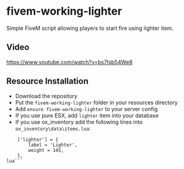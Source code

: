 # fivem-working-lighter
Simple FiveM script allowing players to start fire using lighter item.
## Video
https://www.youtube.com/watch?v=bs7Isb54We8

## Resource Installation
* Download the repository
* Put the `fivem-working-lighter` folder in your resources directory
* Add `ensure fivem-working-lighter` to your server config
* If you use pure ESX, add `lighter` item into your database
* If you use ox_inventory add the following lines into `ox_inventory\data\items.lua`:
```
	['lighter'] = {
		label = 'Lighter',
		weight = 145,
	},
lua```
